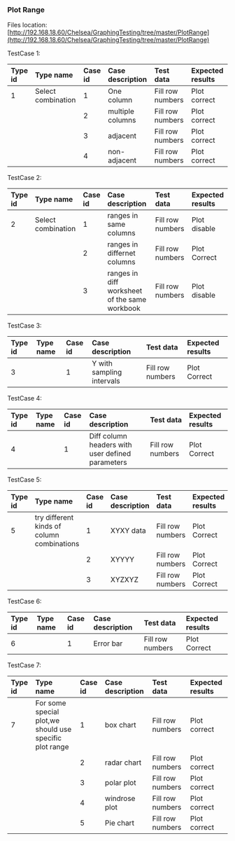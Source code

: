 ### Plot Range

Files location:[http://192.168.18.60/Chelsea/GraphingTesting/tree/master/PlotRange](http://192.168.18.60/Chelsea/GraphingTesting/tree/master/PlotRange)

TestCase 1:

| Type id | Type name | Case id | Case description | Test data | Expected results |
| :--- | :--- | :--- | :--- | :--- | :--- |
| 1 | Select combination | 1 | One column | Fill row numbers | Plot correct |
|  |  | 2 | multiple columns | Fill row numbers | Plot correct |
|  |  | 3 | adjacent | Fill row numbers | Plot correct |
|  |  | 4 | non-adjacent | Fill row numbers | Plot correct |

TestCase 2:

| Type id | Type name | Case id | Case description | Test data | Expected results |
| :--- | :--- | :--- | :--- | :--- | :--- |
| 2 | Select combination | 1 | ranges in same columns | Fill row numbers | Plot disable |
|  |  | 2 | ranges in differnet columns | Fill row numbers | Plot Correct |
|  |  | 3 | ranges in diff worksheet of the same workbook | Fill row numbers | Plot disable |

TestCase 3:

| Type id | Type name | Case id | Case description | Test data | Expected results |
| :--- | :--- | :--- | :--- | :--- | :--- |
| 3 |  | 1 | Y with sampling intervals | Fill row numbers | Plot Correct |

TestCase 4:

| Type id | Type name | Case id | Case description | Test data | Expected results |
| :--- | :--- | :--- | :--- | :--- | :--- |
| 4 |  | 1 | Diff column headers with user defined parameters | Fill row numbers | Plot Correct |

TestCase 5:

| Type id | Type name | Case id | Case description | Test data | Expected results |
| :--- | :--- | :--- | :--- | :--- | :--- |
| 5 | try different kinds of column combinations | 1 | XYXY data | Fill row numbers | Plot Correct |
|  |  | 2 | XYYYY | Fill row numbers | Plot Correct |
|  |  | 3 | XYZXYZ | Fill row numbers | Plot Correct |

TestCase 6:

| Type id | Type name | Case id | Case description | Test data | Expected results |
| :--- | :--- | :--- | :--- | :--- | :--- |
| 6 |  | 1 | Error bar | Fill row numbers | Plot Correct |

TestCase 7:

| Type id | Type name | Case id | Case description | Test data | Expected results |
| :--- | :--- | :--- | :--- | :--- | :--- |
| 7 | For some special plot,we should use specific plot range | 1 | box chart | Fill row numbers | Plot correct |
|  |  | 2 | radar chart | Fill row numbers | Plot correct |
|  |  | 3 | polar plot | Fill row numbers | Plot correct |
|  |  | 4 | windrose plot | Fill row numbers | Plot correct |
|  |  | 5 | Pie chart | Fill row numbers | Plot correct |



